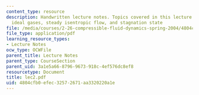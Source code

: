 ```yaml
---
content_type: resource
description: Handwritten lecture notes. Topics covered in this lecture include thermo,
  ideal gases, steady isentropic flow, and stagnation state
file: /media/courses/2-26-compressible-fluid-dynamics-spring-2004/4804cfb0efec32572671aa3320220a1e_lec2.pdf
file_type: application/pdf
learning_resource_types:
- Lecture Notes
ocw_type: OCWFile
parent_title: Lecture Notes
parent_type: CourseSection
parent_uid: 3a1e5a66-8796-9673-918c-4ef576dc8ef8
resourcetype: Document
title: lec2.pdf
uid: 4804cfb0-efec-3257-2671-aa3320220a1e
---
```

